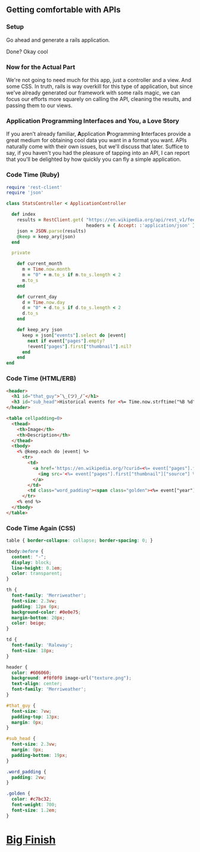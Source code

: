 ## Getting comfortable with APIs

### Setup

Go ahead and generate a rails application.

Done? Okay cool

### Now for the Actual Part

We're not going to need much for this app, just a controller and a view. And some CSS. In truth, rails is way overkill for this type of application, but since we've already generated our framework with some rails magic, we can focus our efforts more squarely on calling the API, cleaning the results, and passing them to our views.

### Application Programming Interfaces and You, a Love Story

If you aren't already familiar, **A**pplication **P**rogramming **I**nterfaces provide a great medium for obtaining cool data you want in a format you want. APIs naturally come with their own issues, but we'll discuss that later. Suffice to say, if you haven't you had the pleasure of tapping into an API, I can report that you'll be delighted by how quickly you can fly a simple application.

### Code Time (Ruby)

```ruby
require 'rest-client'
require 'json'

class StatsController < ApplicationController

  def index
    results = RestClient.get( "https://en.wikipedia.org/api/rest_v1/feed/onthisday/all/#{current_month}/#{current_day}",
                              headers = { Accept: :'application/json' } )
    json = JSON.parse(results)
    @keep = keep_ary(json)
  end

  private

    def current_month
      m = Time.now.month
      m = "0" + m.to_s if m.to_s.length < 2
      m.to_s
    end

    def current_day
      d = Time.now.day
      d = "0" + d.to_s if d.to_s.length < 2
      d.to_s
    end

    def keep_ary json
      keep = json["events"].select do |event|
        next if event["pages"].empty?
        !event["pages"].first["thumbnail"].nil?
      end
    end
end
```

### Code Time (HTML/ERB)

```html
<header>
  <h1 id="that_guy">¯\_(ツ)_/¯</h1>
  <h3 id="sub_head">Historical events for <%= Time.now.strftime("%B %d") %></h3>
</header>

<table cellpadding=0>
  <thead>
    <th>Image</th>
    <th>Description</th>
  </thead>
  <tbody>
    <% @keep.each do |event| %>
      <tr>
        <td>
          <a href='https://en.wikipedia.org/?curid=<%= event["pages"].first["pageid"] %>' target='_blank'>
            <img src='<%= event["pages"].first["thumbnail"]["source"] %>' width='200'>
          </a>
        </td>
        <td class="word_padding"><span class="golden"><%= event["year"] %></span> — <%= event["text"] %></td>
      </tr>
    <% end %>
  </tbody>
</table>
```

### Code Time Again (CSS)

```css
table { border-collapse: collapse; border-spacing: 0; }

tbody:before {
  content: "-";
  display: block;
  line-height: 0.1em;
  color: transparent;
}

th {
  font-family: 'Merriweather';
  font-size: 2.3vw;
  padding: 12px 0px;
  background-color: #0e0e75;
  margin-bottom: 20px;
  color: beige;
}

td {
  font-family: 'Raleway';
  font-size: 18px;
}

header {
  color: #606060;
  background: #f0f0f0 image-url("texture.png");
  text-align: center;
  font-family: 'Merriweather';
}

#that_guy {
  font-size: 7vw;
  padding-top: 13px;
  margin: 0px;
}

#sub_head {
  font-size: 2.3vw;
  margin: 0px;
  padding-bottom: 19px;
}

.word_padding {
  padding: 2vw;
}

.golden {
  color: #c7bc32;
  font-weight: 700;
  font-size: 1.2em;
}
```

<h1><a href="http://www.historically.co/" target="_blank">Big Finish</a></h1>
